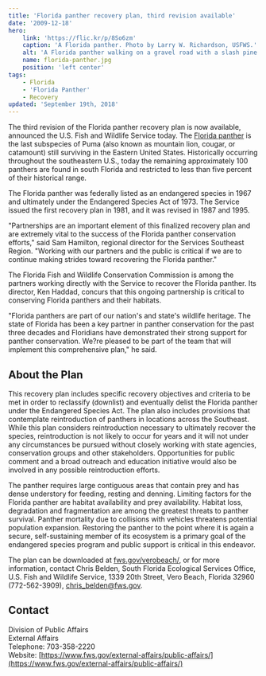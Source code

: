 ```yaml
---
title: 'Florida panther recovery plan, third revision available'
date: '2009-12-18'
hero:
    link: 'https://flic.kr/p/8So6zm'
    caption: 'A Florida panther. Photo by Larry W. Richardson, USFWS.'
    alt: 'A Florida panther walking on a gravel road with a slash pine forest in the background'
    name: florida-panther.jpg
    position: 'left center'
tags:
    - Florida
    - 'Florida Panther'
    - Recovery
updated: 'September 19th, 2018'
---
```


The third revision of the Florida panther recovery plan is now available, announced the U.S. Fish and Wildlife Service today. The [Florida panther](/wildlife/mammals/florida-panther) is the last subspecies of Puma (also known as mountain lion, cougar, or catamount) still surviving in the Eastern United States. Historically occurring throughout the southeastern U.S., today the remaining approximately 100 panthers are found in south Florida and restricted to less than five percent of their historical range.

The Florida panther was federally listed as an endangered species in 1967 and ultimately under the Endangered Species Act of 1973. The Service issued the first recovery plan in 1981, and it was revised in 1987 and 1995.

"Partnerships are an important element of this finalized recovery plan and are extremely vital to the success of the Florida panther conservation efforts," said Sam Hamilton, regional director for the Services Southeast Region. "Working with our partners and the public is critical if we are to continue making strides toward recovering the Florida panther."

The Florida Fish and Wildlife Conservation Commission is among the partners working directly with the Service to recover the Florida panther. Its director, Ken Haddad, concurs that this ongoing partnership is critical to conserving Florida panthers and their habitats.

"Florida panthers are part of our nation's and state's wildlife heritage. The state of Florida has been a key partner in panther conservation for the past three decades and Floridians have demonstrated their strong support for panther conservation. We?re pleased to be part of the team that will implement this comprehensive plan," he said.

## About the Plan

This recovery plan includes specific recovery objectives and criteria to be met in order to reclassify (downlist) and eventually delist the Florida panther under the Endangered Species Act. The plan also includes provisions that contemplate reintroduction of panthers in locations across the Southeast. While this plan considers reintroduction necessary to ultimately recover the species, reintroduction is not likely to occur for years and it will not under any circumstances be pursued without closely working with state agencies, conservation groups and other stakeholders. Opportunities for public comment and a broad outreach and education initiative would also be involved in any possible reintroduction efforts.

The panther requires large contiguous areas that contain prey and has dense understory for feeding, resting and denning. Limiting factors for the Florida panther are habitat availability and prey availability. Habitat loss, degradation and fragmentation are among the greatest threats to panther survival. Panther mortality due to collisions with vehicles threatens potential population expansion. Restoring the panther to the point where it is again a secure, self-sustaining member of its ecosystem is a primary goal of the endangered species program and public support is critical in this endeavor.

The plan can be downloaded at [fws.gov/verobeach/](http://www.fws.gov/verobeach/), or for more information, contact Chris Belden, South Florida Ecological Services Office, U.S. Fish and Wildlife Service, 1339 20th Street, Vero Beach, Florida 32960 (772-562-3909), [chris_belden@fws.gov](mailto:chris_belden@fws.gov).


## Contact

Division of Public Affairs  
External Affairs  
Telephone: 703-358-2220  
Website: [https://www.fws.gov/external-affairs/public-affairs/](https://www.fws.gov/external-affairs/public-affairs/)
